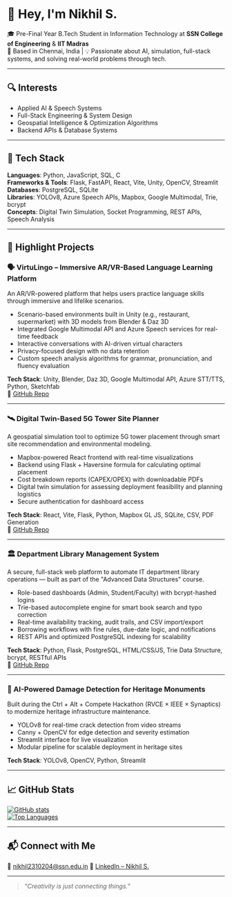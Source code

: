 # 👋 Hey, I'm Nikhil S.

🎓 Pre-Final Year B.Tech Student in Information Technology at **SSN College of Engineering** & **IIT Madras**  
📍 Based in Chennai, India | 💡 Passionate about AI, simulation, full-stack systems, and solving real-world problems through tech.

---

## 🔍 Interests  
- Applied AI & Speech Systems  
- Full-Stack Engineering & System Design  
- Geospatial Intelligence & Optimization Algorithms  
- Backend APIs & Database Systems  

---

## 🧰 Tech Stack  
**Languages**: Python, JavaScript, SQL, C  
**Frameworks & Tools**: Flask, FastAPI, React, Vite, Unity, OpenCV, Streamlit  
**Databases**: PostgreSQL, SQLite  
**Libraries**: YOLOv8, Azure Speech APIs, Mapbox, Google Multimodal, Trie, bcrypt  
**Concepts**: Digital Twin Simulation, Socket Programming, REST APIs, Speech Analysis  

---

## 🚀 Highlight Projects  

### 🗣️ VirtuLingo – Immersive AR/VR-Based Language Learning Platform  
An AR/VR-powered platform that helps users practice language skills through immersive and lifelike scenarios.  
- Scenario-based environments built in Unity (e.g., restaurant, supermarket) with 3D models from Blender & Daz 3D  
- Integrated Google Multimodal API and Azure Speech services for real-time feedback  
- Interactive conversations with AI-driven virtual characters  
- Privacy-focused design with no data retention  
- Custom speech analysis algorithms for grammar, pronunciation, and fluency evaluation  

**Tech Stack**: Unity, Blender, Daz 3D, Google Multimodal API, Azure STT/TTS, Python, Sketchfab  
🔗 [GitHub Repo](https://github.com/nikhil-0503/VirtuLingo-LanguageMastery)

---

### 🛰️ Digital Twin-Based 5G Tower Site Planner  
A geospatial simulation tool to optimize 5G tower placement through smart site recommendation and environmental modeling.  
- Mapbox-powered React frontend with real-time visualizations  
- Backend using Flask + Haversine formula for calculating optimal placement  
- Cost breakdown reports (CAPEX/OPEX) with downloadable PDFs  
- Digital twin simulation for assessing deployment feasibility and planning logistics  
- Secure authentication for dashboard access  

**Tech Stack**: React, Vite, Flask, Python, Mapbox GL JS, SQLite, CSV, PDF Generation  
🔗 [GitHub Repo](https://github.com/nikhil-0503/NPProject)

---

### 🏛️ Department Library Management System  
A secure, full-stack web platform to automate IT department library operations — built as part of the "Advanced Data Structures" course.  
- Role-based dashboards (Admin, Student/Faculty) with bcrypt-hashed logins  
- Trie-based autocomplete engine for smart book search and typo correction  
- Real-time availability tracking, audit trails, and CSV import/export  
- Borrowing workflows with fine rules, due-date logic, and notifications  
- REST APIs and optimized PostgreSQL indexing for scalability  

**Tech Stack**: Python, Flask, PostgreSQL, HTML/CSS/JS, Trie Data Structure, bcrypt, RESTful APIs  
🔗 [GitHub Repo](https://github.com/nikhil-0503/Department-Library)

---

### 🧱 AI-Powered Damage Detection for Heritage Monuments  
Built during the Ctrl + Alt + Compete Hackathon (RVCE × IEEE × Synaptics) to modernize heritage infrastructure maintenance.  
- YOLOv8 for real-time crack detection from video streams  
- Canny + OpenCV for edge detection and severity estimation  
- Streamlit interface for live visualization  
- Modular pipeline for scalable deployment in heritage sites  

**Tech Stack**: YOLOv8, OpenCV, Python, Streamlit  

---

## 📈 GitHub Stats  
[![GitHub stats](https://github-readme-stats.vercel.app/api?username=nikhil-0503&show_icons=true&theme=tokyonight)](https://github.com/nikhil-0503)  
[![Top Languages](https://github-readme-stats.vercel.app/api/top-langs/?username=nikhil-0503&layout=compact&theme=tokyonight)](https://github.com/nikhil-0503)

---

## 📬 Connect with Me  
📧 nikhil2310204@ssn.edu.in
🔗 [LinkedIn – Nikhil S.](https://www.linkedin.com/in/nikhil-s-062558239/)  

---

> *“Creativity is just connecting things.”*

